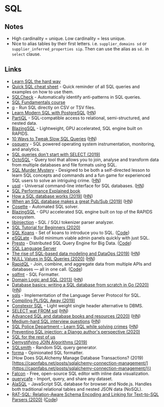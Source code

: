 # SQL

## Notes

* High cardinality = unique. Low cardinality = less unique.
* Nice to alias tables by their first letters. i.e. `supplier_domains sd` or `supplier_inferred_properties sip`. Then can use the alias as `sd.` in `select` clause.

## Links

* [Learn SQL the hard way](https://learncodethehardway.org/sql/)
* [Quick SQL cheat sheet](https://github.com/enochtangg/quick-SQL-cheatsheet) - Quick reminder of all SQL queries and examples on how to use them.
* [SQLCheck](https://github.com/jarulraj/sqlcheck) - Automatically identify anti-patterns in SQL queries.
* [SQL Fundamentals course](https://egghead.io/courses/sql-fundamentals)
* [q](https://github.com/harelba/q) - Run SQL directly on CSV or TSV files.
* [Learn Modern SQL with PostgreSQL](https://www.masterywithsql.com/) \([HN](https://news.ycombinator.com/item?id=20260292)\)
* [PartiQL](https://partiql.org/) - SQL-compatible access to relational, semi-structured, and nested data.
* [BlazingSQL](https://github.com/BlazingDB/pyBlazing) - Lightweight, GPU accelerated, SQL engine built on RAPIDS.
* [10 Ways to Tweak Slow SQL Queries](http://www.helenanderson.co.nz/sql-query-tweaks/) \([HN](https://news.ycombinator.com/item?id=20855441)\)
* [osquery](https://github.com/osquery/osquery) - SQL powered operating system instrumentation, monitoring, and analytics.
* [SQL queries don't start with SELECT \(2019\)](https://jvns.ca/blog/2019/10/03/sql-queries-don-t-start-with-select/)
* [OctoSQL](https://github.com/cube2222/octosql) - Query tool that allows you to join, analyse and transform data from multiple databases and file formats using SQL.
* [SQL Murder Mystery](https://github.com/NUKnightLab/sql-mysteries) - Designed to be both a self-directed lesson to learn SQL concepts and commands and a fun game for experienced SQL users to solve an intriguing crime. \([HN](https://news.ycombinator.com/item?id=21799988)\)
* [usql](https://github.com/xo/usql) - Universal command-line interface for SQL databases. \([HN](https://news.ycombinator.com/item?id=21509373)\)
* [SQL Performance Explained book](https://sql-performance-explained.com/)
* [How a SQL database works \(2019\)](http://calpaterson.com/how-a-sql-database-works.html) \([HN](https://news.ycombinator.com/item?id=21838531)\)
* [When an SQL database makes a great Pub/Sub \(2019\)](https://threedots.tech/post/when-sql-database-makes-great-pub-sub/) \([HN](https://news.ycombinator.com/item?id=21834152)\)
* [Cosette](https://github.com/uwdb/Cosette) - Automated SQL solver.
* [BlazingSQL](https://github.com/BlazingDB/blazingsql) - GPU accelerated SQL engine built on top of the RAPIDS ecosystem.
* [libinjection](https://github.com/client9/libinjection) - SQL / SQLI tokenizer parser analyzer.
* [SQL Tutorial for Beginners \(2020\)](https://www.youtube.com/watch?v=tp_5c6jaNQE)
* [SQL Koans](https://sqlkoans.com/) - Set of koans to introduce you to SQL. \([Code](https://github.com/phillipjohnson/sql-koans)\)
* [eSQLate](https://github.com/forbesmyester/esqlate) - Build minimum viable admin panels quickly with just SQL.
* [Presto](https://prestodb.io/) - Distributed SQL Query Engine for Big Data. \([Code](https://github.com/prestodb/presto)\)
* [SQL Language Server](https://github.com/joe-re/sql-language-server)
* [The rise of SQL-based data modeling and DataOps \(2019\)](https://www.holistics.io/blog/the-rise-of-sql-based-data-modeling-and-dataops/) \([HN](https://news.ycombinator.com/item?id=22189851)\)
* [NULL Values in SQL Queries \(2020\)](https://mitchum.blog/null-values-in-sql-queries/) \([HN](https://news.ycombinator.com/item?id=22223909)\)
* [RapidQL](https://rapidql.com/) - Join, combine, and aggregate data from multiple APIs and databases — all in one call. \([Code](https://github.com/RapidAPI/rapidql)\)
* [sqlfmt](https://github.com/jackc/sqlfmt) - SQL Formatter.
* [Domain Logic and SQL \(2013\)](https://www.martinfowler.com/articles/dblogic.html) \([HN](https://news.ycombinator.com/item?id=22381919)\)
* [Database basics: writing a SQL database from scratch in Go \(2020\)](https://notes.eatonphil.com/database-basics.html) \([HN](https://news.ycombinator.com/item?id=22850817)\)
* [sqls](https://github.com/lighttiger2505/sqls) - Implementation of the Language Server Protocol for SQL.
* [Compiling PL/SQL Away \(2019\)](https://arxiv.org/pdf/1909.03291.pdf)
* [Constexpr SQL](https://github.com/mkitzan/constexpr-sql) - Light weight single header alternative to DBMS.
* [SELECT wat FROM sql](https://scattered-thoughts.net/writing/select-wat-from-sql/) \([HN](https://news.ycombinator.com/item?id=22985455)\)
* [Advanced SQL and database books and resources \(2020\)](https://www.neilwithdata.com/advanced-sql) \([HN](https://news.ycombinator.com/item?id=23138297)\)
* [Medium-hard SQL interview questions](https://quip.com/2gwZArKuWk7W) \([HN](https://news.ycombinator.com/item?id=23053981)\)
* [SQL Police Department – Learn SQL while solving crimes](https://sqlpd.com/) \([HN](https://news.ycombinator.com/item?id=23066776)\)
* [Preventing SQL injection: a Django author's perspective \(2020\)](https://blog.r2c.dev/2020/preventing-sql-injection-a-django-authors-perspective/)
* [SQL for the rest of us](https://technically.dev/posts/sql-for-the-rest-of-us.html)
* [Demystifying JOIN Algorithms \(2019\)](http://blog.felipe.rs/2019/01/29/demystifying-join-algorithms/)
* [SQLsmith](https://github.com/anse1/sqlsmith) - Random SQL query generator.
* [forma](https://github.com/maxcountryman/forma) - Opinionated SQL formatter.
* \[How Does SQLAlchemy Manage Database Transactions? \(2019\)[https://capnfabs.net/posts/sqlalchemy-connection-management/](https://capnfabs.net/posts/sqlalchemy-connection-management/)\)
* [Falcon](https://github.com/plotly/falcon) - Free, open-source SQL editor with inline data visualization.
* [querycafe](https://www.query.cafe/) - Import, query, and share any dataset.
* [AlaSQL](https://github.com/agershun/alasql) - JavaScript SQL database for browser and Node.js. Handles both traditional relational tables and nested JSON data \(NoSQL\).
* [RAT-SQL: Relation-Aware Schema Encoding and Linking for Text-to-SQL Parsers \(2020\)](https://arxiv.org/abs/1911.04942) \([Code](https://github.com/microsoft/rat-sql)\)


